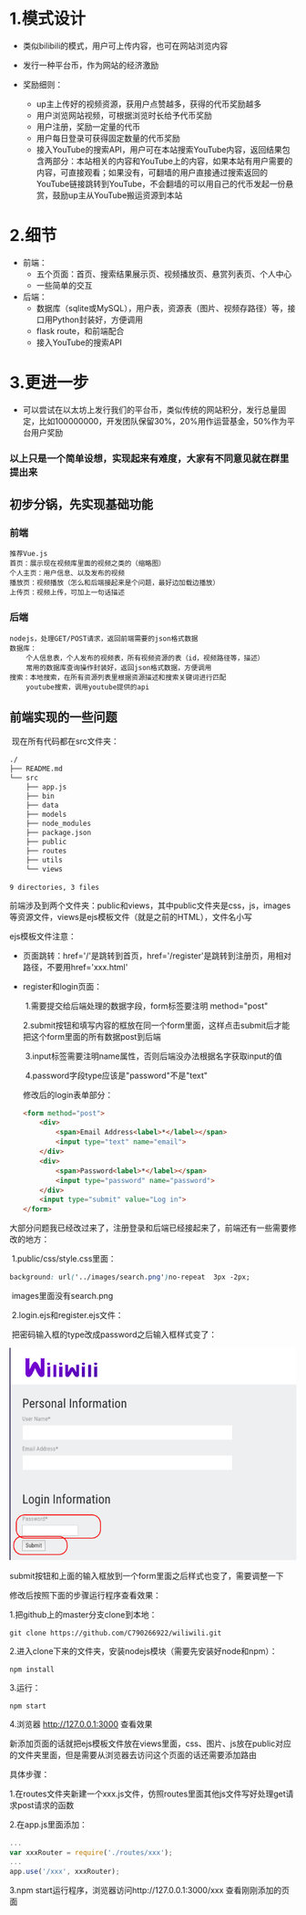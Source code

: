 # 1.模式设计

* 类似bilibili的模式，用户可上传内容，也可在网站浏览内容

* 发行一种平台币，作为网站的经济激励
* 奖励细则：
  * up主上传好的视频资源，获用户点赞越多，获得的代币奖励越多
  * 用户浏览网站视频，可根据浏览时长给予代币奖励
  * 用户注册，奖励一定量的代币
  * 用户每日登录可获得固定数量的代币奖励
  * 接入YouTube的搜索API，用户可在本站搜索YouTube内容，返回结果包含两部分：本站相关的内容和YouTube上的内容，如果本站有用户需要的内容，可直接观看；如果没有，可翻墙的用户直接通过搜索返回的YouTube链接跳转到YouTube，不会翻墙的可以用自己的代币发起一份悬赏，鼓励up主从YouTube搬运资源到本站

# 2.细节

* 前端：
  * 五个页面：首页、搜索结果展示页、视频播放页、悬赏列表页、个人中心
  * 一些简单的交互
* 后端：
  * 数据库（sqlite或MySQL），用户表，资源表（图片、视频存路径）等，接口用Python封装好，方便调用
  * flask route，和前端配合
  * 接入YouTube的搜索API

# 3.更进一步

* 可以尝试在以太坊上发行我们的平台币，类似传统的网站积分，发行总量固定，比如100000000，开发团队保留30%，20%用作运营基金，50%作为平台用户奖励

### 以上只是一个简单设想，实现起来有难度，大家有不同意见就在群里提出来




## 初步分锅，先实现基础功能

### 前端
	推荐Vue.js
	首页：展示现在视频库里面的视频之类的（缩略图）
	个人主页：用户信息、以及发布的视频
	播放页：视频播放（怎么和后端接起来是个问题，最好边加载边播放）
	上传页：视频上传，可加上一句话描述

### 后端
	nodejs，处理GET/POST请求，返回前端需要的json格式数据
	数据库：
		个人信息表，个人发布的视频表，所有视频资源的表（id，视频路径等，描述）
		常用的数据库查询操作封装好，返回json格式数据，方便调用
	搜索：本地搜索，在所有资源列表里根据资源描述和搜索关键词进行匹配
		youtube搜索，调用youtube提供的api



## 前端实现的一些问题

​	现在所有代码都在src文件夹：

```
./
├── README.md
└── src
    ├── app.js
    ├── bin
    ├── data
    ├── models
    ├── node_modules
    ├── package.json
    ├── public
    ├── routes
    ├── utils
    └── views

9 directories, 3 files
```

前端涉及到两个文件夹：public和views，其中public文件夹是css，js，images等资源文件，views是ejs模板文件（就是之前的HTML），文件名小写

ejs模板文件注意：

* 页面跳转：href='/'是跳转到首页，href='/register'是跳转到注册页，用相对路径，不要用href='xxx.html'

* register和login页面：

  ​	1.需要提交给后端处理的数据字段，form标签要注明 method="post"

  ​	2.submit按钮和填写内容的框放在同一个form里面，这样点击submit后才能把这个form里面的所有数据post到后端

  ​	3.input标签需要注明name属性，否则后端没办法根据名字获取input的值

  ​	4.password字段type应该是"password"不是"text"

  修改后的login表单部分：

  ```html
  <form method="post">
      <div>
          <span>Email Address<label>*</label></span>
          <input type="text" name="email">
      </div>
      <div>
          <span>Password<label>*</label></span>
          <input type="password" name="password">
      </div>
      <input type="submit" value="Log in">
  </form>
  ```

大部分问题我已经改过来了，注册登录和后端已经接起来了，前端还有一些需要修改的地方：

​	1.public/css/style.css里面：

```css
background: url('../images/search.png')no-repeat  3px -2px;
```

​	images里面没有search.png

​	2.login.ejs和register.ejs文件：

​	把密码输入框的type改成password之后输入框样式变了：

![1](./1.png)

​	submit按钮和上面的输入框放到一个form里面之后样式也变了，需要调整一下



修改后按照下面的步骤运行程序查看效果：

1.把github上的master分支clone到本地：

```shell
git clone https://github.com/C790266922/wiliwili.git
```

2.进入clone下来的文件夹，安装nodejs模块（需要先安装好node和npm）：

```shell
npm install
```

3.运行：

```shell
npm start
```

4.浏览器 http://127.0.0.1:3000 查看效果



新添加页面的话就把ejs模板文件放在views里面，css、图片、js放在public对应的文件夹里面，但是需要从浏览器去访问这个页面的话还需要添加路由

具体步骤：

1.在routes文件夹新建一个xxx.js文件，仿照routes里面其他js文件写好处理get请求post请求的函数

2.在app.js里面添加：

```js
...
var xxxRouter = require('./routes/xxx');
...
app.use('/xxx', xxxRouter);
```

3.npm start运行程序，浏览器访问http://127.0.0.1:3000/xxx 查看刚刚添加的页面
